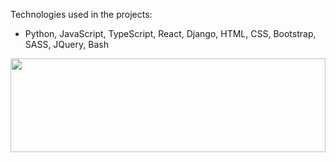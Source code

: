 Technologies used in the projects:

*   Python, JavaScript, TypeScript, React, Django, HTML, CSS, Bootstrap, SASS, JQuery, Bash


<img src="https://images-wixmp-ed30a86b8c4ca887773594c2.wixmp.com/f/e4e27375-96d5-4ae8-b09e-ad4ecb103d8c/d72rb70-4895fb50-a86b-4dcd-9b3b-7752d126d24f.png/v1/fill/w_1024,h_1536/prairie_dog_png_by_karen_burke_d72rb70-fullview.png?token=eyJ0eXAiOiJKV1QiLCJhbGciOiJIUzI1NiJ9.eyJzdWIiOiJ1cm46YXBwOjdlMGQxODg5ODIyNjQzNzNhNWYwZDQxNWVhMGQyNmUwIiwiaXNzIjoidXJuOmFwcDo3ZTBkMTg4OTgyMjY0MzczYTVmMGQ0MTVlYTBkMjZlMCIsIm9iaiI6W1t7ImhlaWdodCI6Ijw9MTUzNiIsInBhdGgiOiJcL2ZcL2U0ZTI3Mzc1LTk2ZDUtNGFlOC1iMDllLWFkNGVjYjEwM2Q4Y1wvZDcycmI3MC00ODk1ZmI1MC1hODZiLTRkY2QtOWIzYi03NzUyZDEyNmQyNGYucG5nIiwid2lkdGgiOiI8PTEwMjQifV1dLCJhdWQiOlsidXJuOnNlcnZpY2U6aW1hZ2Uub3BlcmF0aW9ucyJdfQ.gSwH-1m8k5NhaGd_c9iBQ3WlYubmSA1GlDfmL8_CvYk](https://media.giphy.com/media/v1.Y2lkPTc5MGI3NjExazB2Y3pjeDU1bjcyMW81aXRlNDB6MThjeGEyajZtb2Rydno3aDh3MiZlcD12MV9pbnRlcm5hbF9naWZfYnlfaWQmY3Q9cw/yfGFTnefI7HPMQpQMA/giphy.gif" width="100%" height="150"></img>
